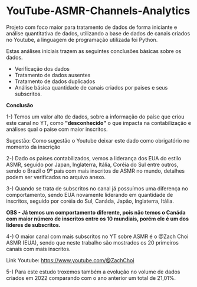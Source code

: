 # YouTube-ASMR-Channels-Analytics

Projeto com foco maior para tratamento de dados de forma iniciante e análise quantitativa de dados, utilizando a base de dados de canais criados no Youtube, a linguagem de programação utilizada foi Python. 

Estas análises iniciais trazem as seguintes conclusões básicas sobre os dados. 

- Verificação dos dados
- Tratamento de dados ausentes
- Tratamento de dados duplicados
- Análise básica quantidade de canais criados por paises e seus subscritos.

**Conclusão**

1-) Temos um valor alto de dados, sobre a informação do paíse que criou este canal no YT, como **"desconhecido"** o que impacta na contabilização e análises qual o paíse com maior inscritos.

Sugestão: Como sugestão o Youtube deixar este dado como obrigatório no momento da inscrição

2-) Dado os países contabilizados, vemos a liderança dos EUA do estilo ASMR, seguido por Japan, Inglaterra, Itália, Coréia do Sul entre outros, sendo o Brazil o 9º país com mais inscritos de ASMR no mundo, detalhes podem ser verificados no arquivo anexo.

3-) Quando se trata de subscritos no canal já possuímos uma diferença no comportamento, sendo EUA novamente liderando em quantidade de inscritos, seguido por coréia do Sul, Canáda, Japão, Inglaterra, Itália.

**OBS - Já temos um comportamento diferente, pois não temos o Canáda com maior número de inscritos entre os 10 mundiais, porém ele é um dos líderes de subscritos.**

4-) O maior canal com mais subscritos no YT sobre ASMR é o @Zach Choi ASMR (EUA), sendo que neste trabalho são mostrados os 20 primeiros canais com mais inscritos.

Link Youtube: https://www.youtube.com/@ZachChoi

5-) Para este estudo troxemos também a evolução no volume de dados criados em 2022 comparando com o ano anterior um total de 21,01%.
